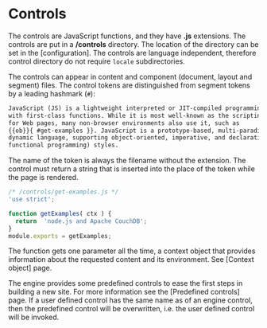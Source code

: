 <!-- ======================================================================
--- Search engine
title:          Controls
keywords:       controls
description:    Controls in md-site-engine.
--- Menu system
order:          40
text:           Controls
hidden:         false
umbel:          false
--- Page properties
id:             
document:       
layout:         layout-2-left
$-left:         #side-menu
searchable:     true
--- Side menu
side-menu-root:     /documentation
side-menu-header:   Documentation
side-menu-top:      Introduction
side-menu-depth:    2
======================================================================= -->

# Controls

The controls are JavaScript functions, and they have __.js__ extensions.
The controls are put in a __/controls__ directory. The location of the directory
can be set in the [configuration]. The controls are language independent,
therefore control directory do not require `locale` subdirectories.

The controls can appear in content and component (document, layout and segment)
files. The control tokens are distinguished from segment tokens by a leading
hashmark (`#`):

```markdown
JavaScript (JS) is a lightweight interpreted or JIT-compiled programming language
with first-class functions. While it is most well-known as the scripting language
for Web pages, many non-browser environments also use it, such as
{{ob}}{ #get-examples }}. JavaScript is a prototype-based, multi-paradigm,
dynamic language, supporting object-oriented, imperative, and declarative (e.g.
functional programming) styles.
```

The name of the token is always the filename without the extension. The control
must return a string that is inserted into the place of the token while the page
is rendered.

```javascript
/* /controls/get-examples.js */
'use strict';

function getExamples( ctx ) {
  return  'node.js and Apache CouchDB';
}
module.exports = getExamples;
```

The function gets one parameter all the time, a context object that provides
information about the requested content and its environment. See
[Context object] page.

The engine provides some predefined controls to ease the first steps in building
a new site. For more information see the [Predefined controls] page. If a user
defined control has the same name as of an engine control, then the predefined
control will be overwritten, i.e. the user defined control will be invoked. 